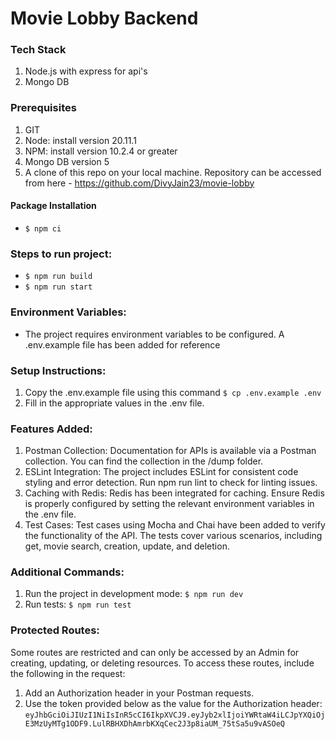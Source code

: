 # Movie Lobby Backend


### Tech Stack
1. Node.js with express for api's
2. Mongo DB

### Prerequisites
1. GIT
2. Node: install version 20.11.1
3. NPM: install version 10.2.4 or greater
4. Mongo DB version 5
5. A clone of this repo on your local machine. Repository can be accessed from here - https://github.com/DivyJain23/movie-lobby

#### Package Installation
- `$ npm ci`

### Steps to run project:
- `$ npm run build`
- `$ npm run start`

### Environment Variables:
- The project requires environment variables to be configured. A .env.example file has been added for reference

### Setup Instructions:
1. Copy the .env.example file using this command `$ cp .env.example .env`
2. Fill in the appropriate values in the .env file.

### Features Added:
1. Postman Collection: Documentation for APIs is available via a Postman collection. You can find the collection in the /dump folder.
2. ESLint Integration: The project includes ESLint for consistent code styling and error detection. Run npm run lint to check for linting issues.
3. Caching with Redis: Redis has been integrated for caching. Ensure Redis is properly configured by setting the relevant environment variables in the .env file.
4. Test Cases: Test cases using Mocha and Chai have been added to verify the functionality of the API. The tests cover various scenarios, including get, movie search, creation, update, and deletion.

### Additional Commands:
1. Run the project in development mode: `$ npm run dev`
2. Run tests: `$ npm run test`

### Protected Routes:
Some routes are restricted and can only be accessed by an Admin for creating, updating, or deleting resources. To access these routes, include the following in the request:
1. Add an Authorization header in your Postman requests.
2. Use the token provided below as the value for the Authorization header: 
`eyJhbGciOiJIUzI1NiIsInR5cCI6IkpXVCJ9.eyJyb2xlIjoiYWRtaW4iLCJpYXQiOjE3MzUyMTg1ODF9.LulRBHXDhAmrbKXqCec2J3p8iaUM_75tSa5u9vASOeQ`

